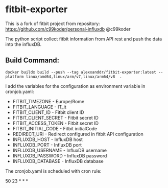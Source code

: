 # fitbit-exporter

This is a fork of fitbit project from repository: https://github.com/c99koder/personal-influxdb @c99koder

The python script collect fitbit information from API rest and push the data into the influxDB.

## Build Command:
```
docker buildx build --push --tag alexxanddr/fitbit-exporter:latest --platform linux/amd64,linux/arm/v7,linux/arm64/v8  .
```

I add the variables for the configuration as environment variable in cronjob.yaml:

* FITBIT_TIMEZONE 			- Europe/Rome
* FITBIT_LANGUAGE 			- IT_it
* FITBIT_CLIENT_ID 		- Fitbit client ID
* FITBIT_CLIENT_SECRET - Fitbit secret ID
* FITBIT_ACCESS_TOKEN  - Fitbit secret ID
* FITBIT_INITIAL_CODE	- Fitbit initialCode
* REDIRECT_URI					- Redirect configured in fitbit API configuration
* INFLUXDB_HOST				- InfluxDB host
* INFLUXDB_PORT				- InfluxDB port
* INFLUXDB_USERNAME    - InfluxDB username
* INFLUXDB_PASSWORD  	- InfluxDB password
* INFLUXDB_DATABASE		- InfluxDB database
 
The cronjob.yaml is scheduled with cron rule:

50 23 * * *

